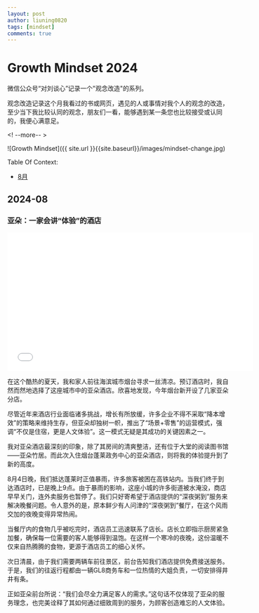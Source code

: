 ```yaml
---
layout: post
author: liuning0820
tags: [mindset]
comments: true
---
```


# Growth Mindset 2024

微信公众号“对刘谈心”记录一个"观念改造"的系列。

观念改造记录这个月我看过的书或网页，遇见的人或事情对我个人的观念的改造，至少当下我比较认同的观念，朋友们一看，能够遇到某一条您也比较接受或认同的，我便心满意足。

<! --more-- >

![Growth Mindset]({{ site.url }}{{site.baseurl}}/images/mindset-change.jpg)

Table Of Context:

- [8月](#2024-08)

## 2024-08

### 亚朵：一家会讲“体验”的酒店

<iframe width="560" height="315" src="//player.bilibili.com/player.html?isOutside=true&aid=9896113&bvid=BV1tx411D7BP&cid=16361188&p=1" scrolling="no" border="0" frameborder="no" framespacing="0" allowfullscreen="true"></iframe>

在这个酷热的夏天，我和家人前往海滨城市烟台寻求一丝清凉。预订酒店时，我自然而然地选择了这座城市中的亚朵酒店。欣喜地发现，今年烟台新开设了几家亚朵分店。

尽管近年来酒店行业面临诸多挑战，增长有所放缓，许多企业不得不采取“降本增效”的策略来维持生存，但亚朵却独树一帜，推出了“场景+零售”的运营模式，强调“不仅是住宿，更是人文体验”。这一模式无疑是其成功的关键因素之一。

我对亚朵酒店最深刻的印象，除了其房间的清爽整洁，还有位于大堂的阅读图书馆——亚朵竹居。而此次入住烟台蓬莱政务中心的亚朵酒店，则将我的体验提升到了新的高度。

8月4日晚，我们抵达蓬莱时正值暴雨，许多旅客被困在高铁站内。当我们终于到达酒店时，已是晚上9点。由于暴雨的影响，这座小城的许多街道被水淹没，商店早早关门，连外卖服务也暂停了。我们只好寄希望于酒店提供的“深夜粥到”服务来解决晚餐问题。令人意外的是，原本鲜少有人问津的“深夜粥到”餐厅，在这个风雨交加的夜晚变得异常热闹。

当餐厅内的食物几乎被吃完时，酒店员工迅速联系了店长。店长立即指示厨房紧急加餐，确保每一位需要的客人能够得到温饱。在这样一个寒冷的夜晚，这份温暖不仅来自热腾腾的食物，更源于酒店员工的细心关怀。

次日清晨，由于我们需要两辆车前往景区，前台告知我们酒店提供免费接送服务。于是，我们的往返行程都由一辆GL8商务车和一位热情的大姐负责，一切安排得井井有条。

正如亚朵前台所说：“我们会尽全力满足客人的需求。”这句话不仅体现了亚朵的服务理念，也完美诠释了其如何通过细致周到的服务，为顾客创造难忘的人文体验。


